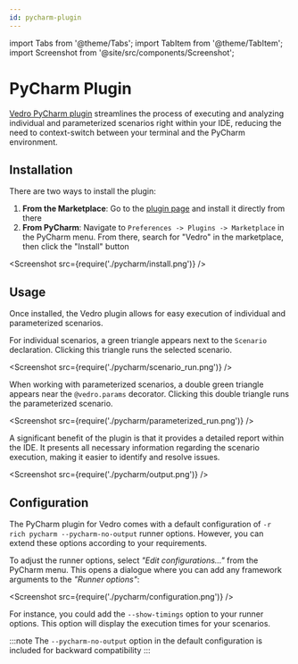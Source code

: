 ```yaml
---
id: pycharm-plugin
---
```


import Tabs from '@theme/Tabs';
import TabItem from '@theme/TabItem';
import Screenshot from '@site/src/components/Screenshot';

# PyCharm Plugin

[Vedro PyCharm plugin](https://plugins.jetbrains.com/plugin/18227-vedro) streamlines the process of executing and analyzing individual and parameterized scenarios right within your IDE, reducing the need to context-switch between your terminal and the PyCharm environment.

## Installation

There are two ways to install the plugin:
1. **From the Marketplace**: Go to the [plugin page](https://plugins.jetbrains.com/plugin/18227-vedro) and install it directly from there
2. **From PyCharm**: Navigate to `Preferences -> Plugins -> Marketplace` in the PyCharm menu. From there, search for "Vedro" in the marketplace, then click the "Install" button

<Screenshot src={require('./pycharm/install.png')} />

## Usage

Once installed, the Vedro plugin allows for easy execution of individual and parameterized scenarios.

For individual scenarios, a green triangle appears next to the `Scenario` declaration. Clicking this triangle runs the selected scenario.

<Screenshot src={require('./pycharm/scenario_run.png')} />

When working with parameterized scenarios, a double green triangle appears near the `@vedro.params` decorator. Clicking this double triangle runs the parameterized scenario.

<Screenshot src={require('./pycharm/parameterized_run.png')} />

A significant benefit of the plugin is that it provides a detailed report within the IDE. It presents all necessary information regarding the scenario execution, making it easier to identify and resolve issues.

<Screenshot src={require('./pycharm/output.png')} />

## Configuration

The PyCharm plugin for Vedro comes with a default configuration of `-r rich pycharm --pycharm-no-output` runner options. However, you can extend these options according to your requirements.

To adjust the runner options, select _"Edit configurations…"_ from the PyCharm menu. This opens a dialogue where you can add any framework arguments to the _"Runner options"_:

<Screenshot src={require('./pycharm/configuration.png')} />

For instance, you could add the `--show-timings` option to your runner options. This option will display the execution times for your scenarios.

:::note
The `--pycharm-no-output` option in the default configuration is included for backward compatibility 
:::
